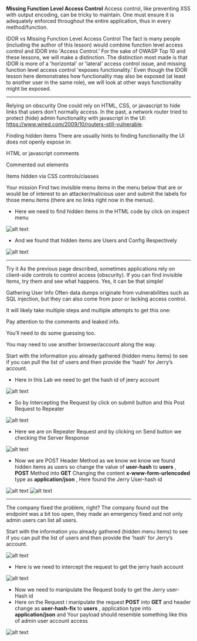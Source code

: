 **Missing Function Level Access Control**
Access control, like preventing XSS with output encoding, can be tricky to maintain. One must ensure it is adequately enforced throughout the entire application, thus in every method/function.

IDOR vs Missing Function Level Access Control
The fact is many people (including the author of this lesson) would combine function level access control and IDOR into 'Access Control.' For the sake of OWASP Top 10 and these lessons, we will make a distinction. The distinction most made is that IDOR is more of a 'horizontal' or 'lateral' access control issue, and missing function level access control 'exposes functionality.' Even though the IDOR lesson here demonstrates how functionality may also be exposed (at least to another user in the same role), we will look at other ways functionality might be exposed.




---------------------------------------------------------------------------------------------
Relying on obscurity
One could rely on HTML, CSS, or javascript to hide links that users don’t normally access. In the past, a network router tried to protect (hide) admin functionality with javascript in the UI: https://www.wired.com/2009/10/routers-still-vulnerable.

Finding hidden items
There are usually hints to finding functionality the UI does not openly expose in:

HTML or javascript comments

Commented out elements

Items hidden via CSS controls/classes

Your mission
Find two invisible menu items in the menu below that are or would be of interest to an attacker/malicious user and submit the labels for those menu items (there are no links right now in the menus).

- Here we need to find hidden items in the HTML code by click on inspect menu 

![alt text](<../image/Lab-3 Missing Function Level Access Control.md/image.png>)

- And we found that hidden items are Users and Config Respectively

![alt text](<../image/Lab-3 Missing Function Level Access Control.md/Screenshot 2025-08-04 011702.png>)

---------------------------------------------------------------------------------------------
Try it
As the previous page described, sometimes applications rely on client-side controls to control access (obscurity). If you can find invisible items, try them and see what happens. Yes, it can be that simple!

Gathering User Info
Often data dumps originate from vulnerabilities such as SQL injection, but they can also come from poor or lacking access control.

It will likely take multiple steps and multiple attempts to get this one:

Pay attention to the comments and leaked info.

You’ll need to do some guessing too.

You may need to use another browser/account along the way.

Start with the information you already gathered (hidden menu items) to see if you can pull the list of users and then provide the 'hash' for Jerry’s account.

- Here in this Lab we need to get the hash id of jeery account

![alt text](<../image/Lab-3 Missing Function Level Access Control.md/image-1.png>)

- So by Intercepting the Request by click on submit button and this Post Request to Repeater 

![alt text](<../image/Lab-3 Missing Function Level Access Control.md/image-2.png>)

- Here we are on Repeater Request and by clicking on Send button we checking the Server Response

![alt text](<../image/Lab-3 Missing Function Level Access Control.md/image-3.png>)

- Now we are POST Header Method as we know we know we found hidden items as users so change the value of **user-hash** to **users** , **POST** Method into **GET** Changing the content **x-www-form-urlencoded** type as **application/json** , Here found the Jerry User-hash id 

![alt text](<../image/Lab-3 Missing Function Level Access Control.md/image-4.png>)
![alt text](<../image/Lab-3 Missing Function Level Access Control.md/image-5.png>)

---------------------------------------------------------------------------------------------
The company fixed the problem, right?
The company found out the endpoint was a bit too open, they made an emergency fixed and not only admin users can list all users.

Start with the information you already gathered (hidden menu items) to see if you can pull the list of users and then provide the 'hash' for Jerry’s account.

![alt text](<../image/Lab-3 Missing Function Level Access Control.md/image-6.png>)

- Here is we need to intercept the request to get the jerry hash account

![alt text](<../image/Lab-3 Missing Function Level Access Control.md/image-7.png>)

- Now we need to manipulate the Request body to get the Jerry user-Hash id 
- Here on the Request i manipulate the request **POST** into **GET** and header change as **user-hash-fix** to **users** , application type into **application/json** and Your payload should resemble something like this of admin user account access


![alt text](<../image/Lab-3 Missing Function Level Access Control.md/image-8.png>)